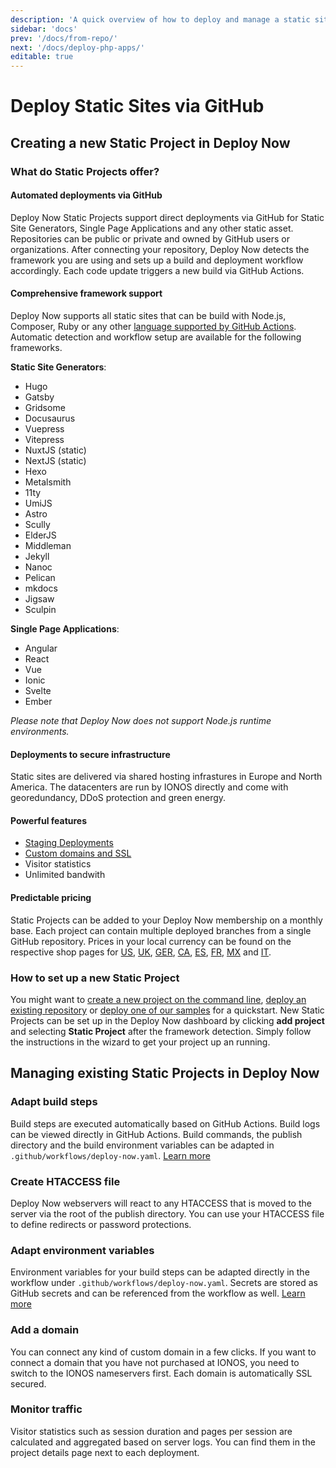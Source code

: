 ```yaml
---
description: 'A quick overview of how to deploy and manage a static site via GitHub when using Deploy Now. Deploy Now offers automated deployments, comprehensive framework support, a secure infrastructure and predictable pricing.'
sidebar: 'docs'
prev: '/docs/from-repo/'
next: '/docs/deploy-php-apps/'
editable: true
---
```


# Deploy Static Sites via GitHub

## Creating a new Static Project in Deploy Now

### What do Static Projects offer?

#### Automated deployments via GitHub

Deploy Now Static Projects support direct deployments via GitHub for Static Site Generators, Single Page Applications and any other static asset. Repositories can be public or private and owned by GitHub users or organizations. After connecting your repository, Deploy Now detects the framework you are using and sets up a build and deployment workflow accordingly. Each code update triggers a new build via GitHub Actions.

#### Comprehensive framework support

Deploy Now supports all static sites that can be build with Node.js, Composer, Ruby or any other [language supported by GitHub Actions](https://docs.github.com/en/get-started/learning-about-github/github-language-support). Automatic detection and workflow setup are available for the following frameworks.

**Static Site Generators**: 

- Hugo
- Gatsby
- Gridsome
- Docusaurus
- Vuepress
- Vitepress
- NuxtJS (static)
- NextJS (static)
- Hexo
- Metalsmith
- 11ty
- UmiJS
- Astro
- Scully
- ElderJS
- Middleman
- Jekyll
- Nanoc
- Pelican
- mkdocs
- Jigsaw
- Sculpin

**Single Page Applications**: 

- Angular
- React
- Vue
- Ionic
- Svelte
- Ember

*Please note that Deploy Now does not support Node.js runtime environments.*

#### Deployments to secure infrastructure

Static sites are delivered via shared hosting infrastures in Europe and North America. The datacenters are run by IONOS directly and come with georedundancy, DDoS protection and green energy.

#### Powerful features

- [Staging Deployments](/docs/staging-deployments/)
- [Custom domains and SSL](/docs/domain-tls/)
- Visitor statistics
- Unlimited bandwith

#### Predictable pricing

Static Projects can be added to your Deploy Now membership on a monthly base. Each project can contain multiple deployed branches from a single GitHub repository. Prices in your local currency can be found on the respective shop pages for [US](https://www.ionos.com/hosting/deploy-now), [UK](https://www.ionos.co.uk/hosting/deploy-now), [GER](https://www.ionos.de/hosting/deploy-now), [CA](https://www.ionos.ca/hosting/deploy-now), [ES](https://www.ionos.es/alojamiento/deploy-now), [FR](https://www.ionos.fr/hebergement/deploy-now), [MX](https://www.ionos.mx/alojamiento/deploy-now) and [IT](https://www.ionos.it/hosting/deploy-now). 

### How to set up a new Static Project

You might want to [create a new project on the command line](docs/from-cmd-line), [deploy an existing repository](/docs/from-repo/) or [deploy one of our samples](/docs/framework-samples) for a quickstart. New Static Projects can be set up in the Deploy Now dashboard by clicking  **add project** and selecting **Static Project** after the framework detection. Simply follow the instructions in the wizard to get your project up an running.


## Managing existing Static Projects in Deploy Now

### Adapt build steps

Build steps are executed automatically based on GitHub Actions. Build logs can be viewed directly in GitHub Actions. Build commands, the publish directory and the build environment variables can be adapted in `.github/workflows/deploy-now.yaml`. [Learn more](/docs/github-actions-customization/)

### Create HTACCESS file

Deploy Now webservers will react to any HTACCESS that is moved to the server via the root of the publish directory. You can use your HTACCESS file to define redirects or password protections.

### Adapt environment variables

Environment variables for your build steps can be adapted directly in the workflow under `.github/workflows/deploy-now.yaml`. Secrets are stored as GitHub secrets and can be referenced from the workflow as well. [Learn more](/docs/github-actions-customization/)

### Add a domain

You can connect any kind of custom domain in a few clicks. If you want to connect a domain that you have not purchased at IONOS, you need to switch to the IONOS nameservers first. Each domain is automatically SSL secured.

### Monitor traffic

Visitor statistics such as session duration and pages per session are calculated and aggregated based on server logs. You can find them in the project details page next to each deployment.
